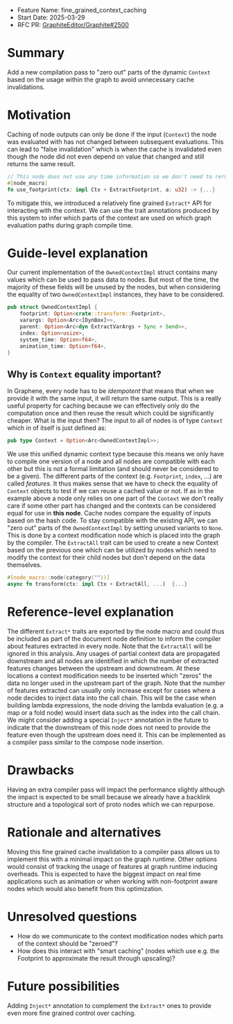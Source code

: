 - Feature Name: fine_grained_context_caching
- Start Date: 2025-03-29
- RFC PR: [GraphiteEditor/Graphite#2500](https://github.com/GraphiteEditor/Graphite/pull/2500)

# Summary
[summary]: #summary

Add a new compilation pass to "zero out" parts of the dynamic `Context` based on the usage within the graph to avoid unnecessary cache invalidations.

# Motivation
[motivation]: #motivation

Caching of node outputs can only be done if the input (`Context`) the node was evaluated with has not changed between subsequent evaluations. This can lead to "false invalidation" which is when the cache is invalidated even though the node did not even depend on value that changed and still returns the same result.

```rust
// This node does not use any time information so we don't need to rerun it if the time has changed.
#[node_macro]
fn use_footprint(ctx: impl Ctx + ExtractFootprint, a: u32) -> {...}
```
 To mitigate this, we introduced a relatively fine grained `Extract*` API for interacting with the context. We can use the trait annotations produced by this system to infer which parts of the context are used on which graph evaluation paths during graph compile time.

# Guide-level explanation
[guide-level-explanation]: #guide-level-explanation

Our current implementation of the `OwnedContextImpl` struct contains many values which can be used to pass data to nodes. But most of the time, the majority of these fields will be unused by the nodes, but when considering the equality of two `OwnedContextImpl` instances, they have to be considered.

```rust
pub struct OwnedContextImpl {
	footprint: Option<crate::transform::Footprint>,
	varargs: Option<Arc<[DynBox]>>,
	parent: Option<Arc<dyn ExtractVarArgs + Sync + Send>>,
	index: Option<usize>,
	system_time: Option<f64>,
	animation_time: Option<f64>,
}
```

## Why is `Context` equality important?
In Graphene, every node has to be *idempotent* that means that when we provide it with the same input, it will return the same output. This is a really useful property for caching because we can effectively only do the computation once and then reuse the result which could be significantly cheaper.
What is the input then?
The input to all of nodes is of type `Context` which in of itself is just defined as:
```rust
pub type Context = Option<Arc<OwnedContextImpl>>;
```

We use this unified dynamic context type because this means we only have to compile one version of a node and all nodes are compatible with each other but this is not a formal limitation (and should never be considered to be a given).
The different parts of the context (e.g. `Footprint`, `index`, ...) are called *features*.
It thus makes sense that we have to check the equality of `Context` objects to test if we can reuse a cached value or not. If as in the example above a node only relies on one part of the `Context` we don't really care if some other part has changed and the contexts can be considered equal for use in **this node**.
Cache nodes compare the equality of inputs based on the hash code. To stay compatible with the existing API, we can "zero out" parts of the `OwnedContextImpl` by setting unused variants to `None`. This is done by a context modification node which is placed into the graph by the compiler.
The `ExtractAll` trait can be used to create a new Context based on the previous one which can be utilized by nodes which need to modify the context for their child nodes but don't depend on the data themselves.

```rust
#[node_macro::node(category(""))]
async fn transform(ctx: impl Ctx + ExtractAll, ...)  {...}
 ```

# Reference-level explanation
[reference-level-explanation]: #reference-level-explanation

The different `Extract*` traits are exported by the node macro and could thus be included as part of the document node definition to inform the compiler about features extracted in every node. Note that the `ExtractAll` will be ignored in this analysis. Any usages of partial context data are propagated downstream and all nodes are identified in which the number of extracted features changes between the upstream and downstream. At these locations a context modification needs to be inserted which "zeros" the data no longer used in the upstream part of the graph.
Note that the number of features extracted can usually only increase except for cases where a node decides to inject data into the call chain.
This will be the case when building lambda expressions, the node driving the lambda evaluation (e.g. a map or a fold node) would insert data such as the index into the call chain.
We might consider adding a special `Inject*` annotation in the future to indicate that the downstream of this node does not need to provide the feature even though the upstream does need it.
This can be implemented as a compiler pass similar to the compose node insertion.

# Drawbacks
[drawbacks]: #drawbacks

Having an extra compiler pass will impact the performance slightly although the impact is expected to be small because we already have a backlink structure and a topological sort of proto nodes which we can repurpose.

# Rationale and alternatives
[rationale-and-alternatives]: #rationale-and-alternatives

Moving this fine grained cache invalidation to a compiler pass allows us to implement this with a minimal impact on the graph runtime. Other options would consist of tracking the usage of features at graph runtime inducing overheads.
This is expected to have the biggest impact on real time applications such as animation or when working with non-footprint aware nodes which would also benefit from this optimization.

# Unresolved questions
[unresolved-questions]: #unresolved-questions

- How do we communicate to the context modification nodes which parts of the context should be "zeroed"?
- How does this interact with "smart caching" (nodes which use e.g. the Footprint to approximate the result through upscaling)?


# Future possibilities
[future-possibilities]: #future-possibilities

Adding `Inject*` annotation to complement the `Extract*` ones to provide even more fine grained control over caching.
